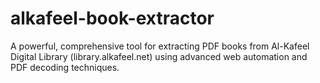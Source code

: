 # alkafeel-book-extractor
A powerful, comprehensive tool for extracting PDF books from  Al-Kafeel Digital Library  (library.alkafeel.net) using advanced web automation and PDF decoding techniques.
